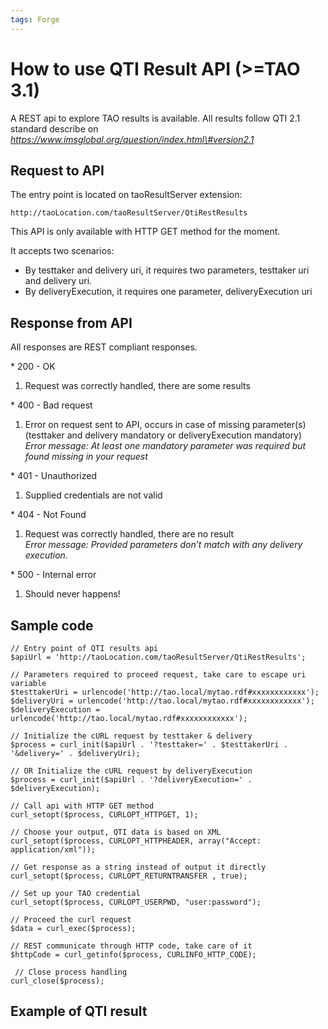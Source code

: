 ```yaml
---
tags: Forge
---
```


How to use QTI Result API (\>=TAO 3.1)
======================================

A REST api to explore TAO results is available. All results follow QTI 2.1 standard describe on *https://www.imsglobal.org/question/index.html\#version2.1*

Request to API
--------------

The entry point is located on taoResultServer extension:

    http://taoLocation.com/taoResultServer/QtiRestResults

This API is only available with HTTP GET method for the moment.

It accepts two scenarios:

-   By testtaker and delivery uri, it requires two parameters, testtaker uri and delivery uri.
-   By deliveryExecution, it requires one parameter, deliveryExecution uri

Response from API
-----------------

All responses are REST compliant responses.

\* 200 - OK

1.  Request was correctly handled, there are some results

\* 400 - Bad request

1.  Error on request sent to API, occurs in case of missing parameter(s) (testtaker and delivery mandatory or deliveryExecution mandatory)\
    *Error message: At least one mandatory parameter was required but found missing in your request*

\* 401 - Unauthorized

1.  Supplied credentials are not valid

\* 404 - Not Found

1.  Request was correctly handled, there are no result\
    *Error message: Provided parameters don’t match with any delivery execution.*

\* 500 - Internal error

1.  Should never happens!

Sample code
-----------


    // Entry point of QTI results api
    $apiUrl = 'http://taoLocation.com/taoResultServer/QtiRestResults';

    // Parameters required to proceed request, take care to escape uri variable
    $testtakerUri = urlencode('http://tao.local/mytao.rdf#xxxxxxxxxxxx');
    $deliveryUri = urlencode('http://tao.local/mytao.rdf#xxxxxxxxxxxx');
    $deliveryExecution = urlencode('http://tao.local/mytao.rdf#xxxxxxxxxxxx');

    // Initialize the cURL request by testtaker & delivery
    $process = curl_init($apiUrl . '?testtaker=' . $testtakerUri . '&delivery=' . $deliveryUri);

    // OR Initialize the cURL request by deliveryExecution
    $process = curl_init($apiUrl . '?deliveryExecution=' . $deliveryExecution);

    // Call api with HTTP GET method
    curl_setopt($process, CURLOPT_HTTPGET, 1);

    // Choose your output, QTI data is based on XML
    curl_setopt($process, CURLOPT_HTTPHEADER, array("Accept: application/xml"));

    // Get response as a string instead of output it directly
    curl_setopt($process, CURLOPT_RETURNTRANSFER , true);

    // Set up your TAO credential
    curl_setopt($process, CURLOPT_USERPWD, "user:password");

    // Proceed the curl request
    $data = curl_exec($process);

    // REST communicate through HTTP code, take care of it
    $httpCode = curl_getinfo($process, CURLINFO_HTTP_CODE);

     // Close process handling
    curl_close($process);

Example of QTI result
---------------------
